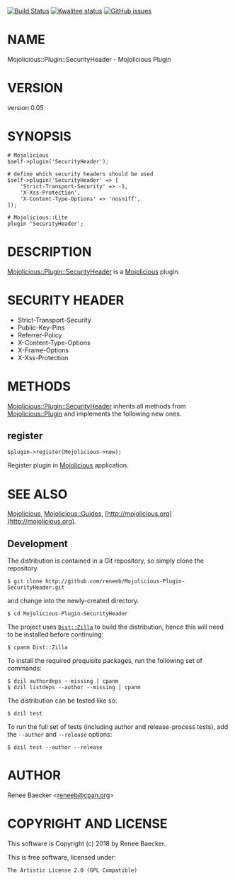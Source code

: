 [![Build Status](https://travis-ci.org/reneeb/Mojolicious-Plugin-SecurityHeader.svg?branch=master)](https://travis-ci.org/reneeb/Mojolicious-Plugin-SecurityHeader)
[![Kwalitee status](http://cpants.cpanauthors.org/dist/Mojolicious-Plugin-SecurityHeader.png)](http://cpants.charsbar.org/dist/overview/Mojolicious-Plugin-SecurityHeader)
[![GitHub issues](https://img.shields.io/github/issues/reneeb/Mojolicious-Plugin-SecurityHeader.svg)](https://github.com/reneeb/Mojolicious-Plugin-SecurityHeader/issues)

# NAME

Mojolicious::Plugin::SecurityHeader - Mojolicious Plugin

# VERSION

version 0.05

# SYNOPSIS

    # Mojolicious
    $self->plugin('SecurityHeader');

    # define which security headers should be used
    $self->plugin('SecurityHeader' => [
        'Strict-Transport-Security' => -1,
        'X-Xss-Protection',
        'X-Content-Type-Options' => 'nosniff',
    ]);

    # Mojolicious::Lite
    plugin 'SecurityHeader';

# DESCRIPTION

[Mojolicious::Plugin::SecurityHeader](https://metacpan.org/pod/Mojolicious::Plugin::SecurityHeader) is a [Mojolicious](https://metacpan.org/pod/Mojolicious) plugin.

# SECURITY HEADER

- Strict-Transport-Security
- Public-Key-Pins
- Referrer-Policy 
- X-Content-Type-Options
- X-Frame-Options
- X-Xss-Protection

# METHODS

[Mojolicious::Plugin::SecurityHeader](https://metacpan.org/pod/Mojolicious::Plugin::SecurityHeader) inherits all methods from
[Mojolicious::Plugin](https://metacpan.org/pod/Mojolicious::Plugin) and implements the following new ones.

## register

    $plugin->register(Mojolicious->new);

Register plugin in [Mojolicious](https://metacpan.org/pod/Mojolicious) application.

# SEE ALSO

[Mojolicious](https://metacpan.org/pod/Mojolicious), [Mojolicious::Guides](https://metacpan.org/pod/Mojolicious::Guides), [http://mojolicious.org](http://mojolicious.org).



## Development

The distribution is contained in a Git repository, so simply clone the
repository

```
$ git clone http://github.com/reneeb/Mojolicious-Plugin-SecurityHeader.git
```

and change into the newly-created directory.

```
$ cd Mojolicious-Plugin-SecurityHeader
```

The project uses [`Dist::Zilla`](https://metacpan.org/pod/Dist::Zilla) to
build the distribution, hence this will need to be installed before
continuing:

```
$ cpanm Dist::Zilla
```

To install the required prequisite packages, run the following set of
commands:

```
$ dzil authordeps --missing | cpanm
$ dzil listdeps --author --missing | cpanm
```

The distribution can be tested like so:

```
$ dzil test
```

To run the full set of tests (including author and release-process tests),
add the `--author` and `--release` options:

```
$ dzil test --author --release
```

# AUTHOR

Renee Baecker &lt;reneeb@cpan.org>

# COPYRIGHT AND LICENSE

This software is Copyright (c) 2018 by Renee Baecker.

This is free software, licensed under:

    The Artistic License 2.0 (GPL Compatible)
